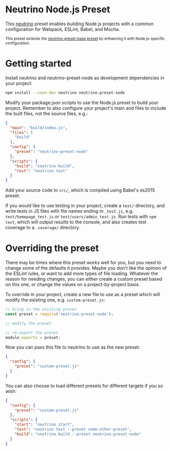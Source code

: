 # Neutrino Node.js Preset

This [neutrino](https://github.com/mozilla-neutrino/neutrino) preset enables building Node.js
projects with a common configuration for Webpack, ESLint, Babel, and Mocha.

<sup>This preset extends the [neutrino-preset-base preset](https://github.com/mozilla-neutrino/neutrino-preset-base) by enhancing it with Node.js-specific configuration.</sup>

# Getting started

Install neutrino and neutrino-preset-node as development dependencies in your project:

```sh
npm install --save-dev neutrino neutrino-preset-node
```

Modify your package.json scripts to use the Node.js preset to build your project. Remember to also
configure your project's main and files to include the built files, not the source files, e.g.:

```json
{
  "main": "build/index.js",
  "files": [
    "build"
  ],
  "config": {
    "preset": "neutrino-preset-node"
  },
  "scripts": {
    "build": "neutrino build",
    "test": "neutrino test"
  }
}
```

Add your source code to `src/`, which is compiled using Babel's es2015 preset.

If you would like to use testing in your project, create a `test/` directory, and write tests in
JS files with file names ending in `_test.js`, e.g. `test/homepage_test.js` or
`test/users/admin_test.js`. Run tests with `npm test`, which will output results to the console, and
also creates test coverage to a `.coverage/` directory.

# Overriding the preset

There may be times where this preset works well for you, but you need to change some of the defaults
it provides. Maybe you don't like the opinion of the ESLint rules, or want to add more types of file
loading. Whatever the reason for needing changes, you can either create a custom preset based on
this one, or change the values on a project-by-project basis.

To override in your project, create a new file to use as a preset which will modify the existing
one, e.g. `custom-preset.js`:

```js
// bring in the existing preset
const preset = require('neutrino-preset-node');

// modify the preset

// re-export the preset
module.exports = preset;
```

Now you can pass this file to neutrino to use as the new preset:

```json
{
  "config": {
    "preset": "custom-preset.js"
  }
}
```

You can also choose to load different presets for different targets if you so wish:

```json
{
  "config": {
    "preset": "custom-preset.js"
  },
  "scripts": {
    "start": "neutrino start",
    "test": "neutrino test --preset some-other-preset",
    "build": "neutrino build --preset neutrino-preset-node"
  }
}
```
